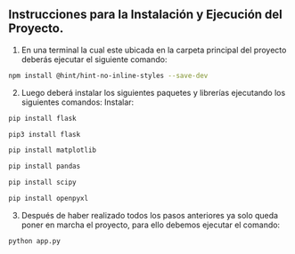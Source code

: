 ## Instrucciones para la Instalación y Ejecución del Proyecto.
1.	En una terminal la cual este ubicada en la carpeta principal del proyecto deberás ejecutar el siguiente comando:
```sh
npm install @hint/hint-no-inline-styles --save-dev
```
2.	Luego deberá instalar los siguientes paquetes y librerías ejecutando los siguientes comandos:
Instalar: 
```sh
pip install flask
```
```sh
pip3 install flask
```
```sh
pip install matplotlib
```
```sh
pip install pandas
```
```sh
pip install scipy
```
```sh
pip install openpyxl
```
3.	Después de haber realizado todos los pasos anteriores ya solo queda poner en marcha el proyecto, para ello debemos ejecutar el comando:
```sh
python app.py
```
